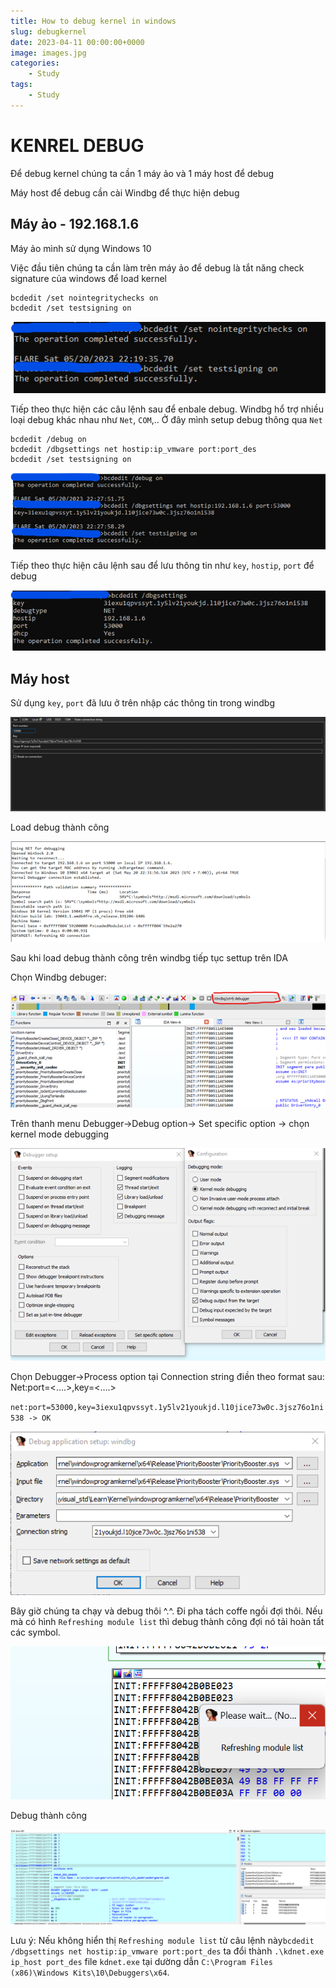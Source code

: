 ```yaml
---
title: How to debug kernel in windows
slug: debugkernel
date: 2023-04-11 00:00:00+0000
image: images.jpg
categories:
    - Study
tags:
    - Study
---
```


# KENREL DEBUG
Để debug kernel chúng ta cần 1 máy ảo và 1 máy host để debug

Máy host để debug cần cài Windbg để thực hiện debug
## Máy ảo - 192.168.1.6
Máy ảo mình sử dụng Windows 10 

Việc đầu tiên chúng ta cần làm trên máy ảo để debug là tắt năng check signature của windows để load kernel

```
bcdedit /set nointegritychecks on
bcdedit /set testsigning on
```
![Picture 1](1.png)

Tiếp theo thực hiện các câu lệnh sau để enbale debug. Windbg hổ trợ nhiều loại debug khác nhau như `Net`, `COM`,.. Ở đây mình setup debug thông qua `Net`

```
bcdedit /debug on
bcdedit /dbgsettings net hostip:ip_vmware port:port_des
bcdedit /set testsigning on
```
![Picture 2](2.png)

Tiếp theo thực hiện câu lệnh sau để lưu thông tin như `key`, `hostip`, `port` để debug

![Picture 3](3.png)

## Máy host

Sử dụng `key`, `port` đã lưu ở trên nhập các thông tin trong windbg

![Picture 4](4.png)

Load debug thành công

![Picture 5](5.png)

Sau khi load debug thành công trên windbg tiếp tục settup trên IDA

Chọn Windbg debuger:

![Picture 6](6.png)

Trên thanh menu Debugger->Debug option-> Set specific option -> chọn kernel mode debugging

![Picture 7](7.png)

Chọn Debugger->Process option tại Connection string điền theo format sau:
Net:port=<….>,key=<….>

`net:port=53000,key=3iexu1qpvssyt.1y5lv21youkjd.l10jice73w0c.3jsz76o1ni538 -> OK`

![Picture 8](8.png)

Bây giờ chúng ta chạy và debug thôi ^.^. Đi pha tách coffe ngồi đợi thôi. Nếu mà có hình `Refreshing module list` thì debug thành công đợi nó tải hoàn tất các symbol.

![Picture 9](9.png)

Debug thành công

![Picture 10](10.png)

Lưu ý: Nếu không hiển thị `Refreshing module list` từ câu lệnh này`bcdedit /dbgsettings net hostip:ip_vmware port:port_des` ta đổi thành `.\kdnet.exe ip_host port_des` file `kdnet.exe` tại dường dẫn `C:\Program Files (x86)\Windows Kits\10\Debuggers\x64`.